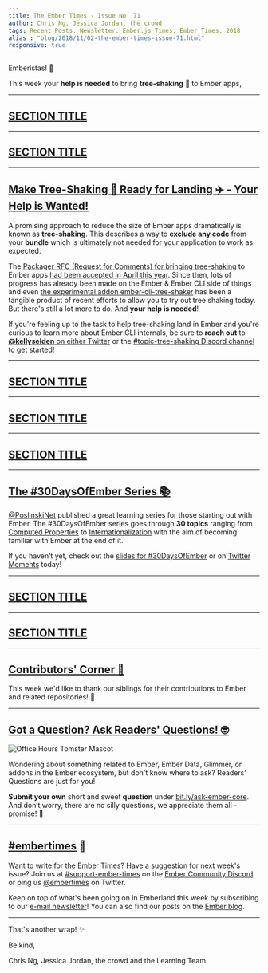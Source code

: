 ```yaml
---
title: The Ember Times - Issue No. 71
author: Chris Ng, Jessica Jordan, the crowd
tags: Recent Posts, Newsletter, Ember.js Times, Ember Times, 2018
alias : "blog/2018/11/02-the-ember-times-issue-71.html"
responsive: true
---
```


<SAYING-HELLO-IN-YOUR-FAVORITE-LANGUAGE> Emberistas! 🐹

This week your **help is needed** to bring **tree-shaking** 🌳 to Ember apps,

---

## [SECTION TITLE](#section-url)


---

## [SECTION TITLE](#section-url)


---

## [Make Tree-Shaking 🌲 Ready for Landing ✈️ - Your Help is Wanted!](https://twitter.com/kellyselden/status/1050717338595745792)

A promising approach to reduce the size of Ember apps dramatically is known as **tree-shaking**. This describes a way to **exclude any code** from your **bundle** which is ultimately not needed for your application to work as expected.

The [Packager RFC (Request for Comments) for bringing tree-shaking](https://github.com/ember-cli/rfcs/blob/master/active/0051-packaging.md#tree-shaking)  to Ember apps [had been accepted in April this year](https://github.com/ember-cli/rfcs/commit/567201627bcc6baa2d70103bd5b6f9e23e8ea0d9). Since then, lots of progress has already been made on the Ember & Ember CLI side of things and even [the experimental addon ember-cli-tree-shaker](https://github.com/kellyselden/ember-cli-tree-shaker) has been a tangible product of recent efforts to allow you to try out tree shaking today. But there's still a lot more to do. And **your help is needed**!

If you're feeling up to the task to help tree-shaking land in Ember and you're curious to learn more about Ember CLI internals, be sure to **reach out** to [**@kellyselden** on either Twitter](https://twitter.com/kellyselden/status/1050717338595745792) or the [#topic-tree-shaking Discord channel](https://discordapp.com/channels/480462759797063690/502098552751915008) to get started!

---

## [SECTION TITLE](#section-url)


---

## [SECTION TITLE](#section-url)


---

## [SECTION TITLE](#section-url)


---

## [The #30DaysOfEmber Series 📚](https://twitter.com/PoslinskiNet/status/1054446639719608320)

[@PoslinskiNet](https://github.com/PoslinskiNet) published a great learning series for those starting out with Ember. The #30DaysOfEmber series goes through **30 topics** ranging from [Computed Properties](https://slides.com/poslinski_net/30-days-of-ember#/6) to [Internationalization](https://slides.com/poslinski_net/30-days-of-ember#/36) with the aim of becoming familiar with Ember at the end of it.

If you haven’t yet, check out the [slides for #30DaysOfEmber](https://slides.com/poslinski_net/30-days-of-ember#/) or on [Twitter Moments](https://twitter.com/i/moments/1054409226968281089) today!

---

## [SECTION TITLE](#section-url)


---

## [SECTION TITLE](#section-url)


---


## [Contributors' Corner 👏](https://guides.emberjs.com/release/contributing/repositories/)

<p>This week we'd like to thank our siblings for their contributions to Ember and related repositories! 💖</p>

---

## [Got a Question? Ask Readers' Questions! 🤓](https://docs.google.com/forms/d/e/1FAIpQLScqu7Lw_9cIkRtAiXKitgkAo4xX_pV1pdCfMJgIr6Py1V-9Og/viewform)

<div class="blog-row">
  <img class="float-right small transparent padded" alt="Office Hours Tomster Mascot" title="Readers' Questions" src="/images/tomsters/officehours.png" />

  <p>Wondering about something related to Ember, Ember Data, Glimmer, or addons in the Ember ecosystem, but don't know where to ask? Readers’ Questions are just for you!</p>

<p><strong>Submit your own</strong> short and sweet <strong>question</strong> under <a href="https://bit.ly/ask-ember-core" target="rq">bit.ly/ask-ember-core</a>. And don’t worry, there are no silly questions, we appreciate them all - promise! 🤞</p>

</div>

---

## [#embertimes](https://emberjs.com/blog/tags/newsletter.html) 📰

Want to write for the Ember Times? Have a suggestion for next week's issue? Join us at [#support-ember-times](https://discordapp.com/channels/480462759797063690/485450546887786506) on the [Ember Community Discord](https://discordapp.com/invite/zT3asNS) or ping us [@embertimes](https://twitter.com/embertimes) on Twitter.

Keep on top of what's been going on in Emberland this week by subscribing to our [e-mail newsletter](https://the-emberjs-times.ongoodbits.com/)! You can also find our posts on the [Ember blog](https://emberjs.com/blog/tags/newsletter.html).

---


That's another wrap! ✨

Be kind,

Chris Ng, Jessica Jordan, the crowd and the Learning Team
